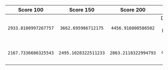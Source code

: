 | Score 100 | Score 150 | Score 200 | Method | Editor | Branch Name |
| :----: | :----: | :----: | :----: | :----: | :----: |
| `2933.8100997267757` | `3662.695986712175` | `4456.916000586502` | Deterministic Greedy on Profit <sub>time k</sub> / Duration | Fred | python-greedy-value/timestamp |
| `2167.7336686325543` | `2495.1028322511233` | `2863.2118322994793` | DP Greedy on Profit <sub>time k</sub> / Duration | Tom | python-greedy-dp |

